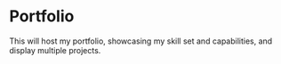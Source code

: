 # Portfolio
This will host my portfolio, showcasing my skill set and capabilities, and display multiple projects.
